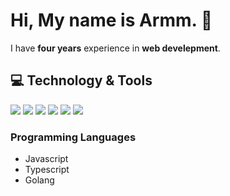 
# Hi, My name is Armm. 🐻

I have **four years** experience in **web develepment**.

## 💻 Technology & Tools
![](https://img.shields.io/badge/OS-MacOS-informational?style=flat-square&logo=Apple&color=f8f8f8)
![](https://img.shields.io/badge/Code-JS-informational?style=flat-square&logo=Javascript&logoColor=F7DF1E&color=F7DF1E)
![](https://img.shields.io/badge/Code-TS-informational?style=flat-square&logo=Typescript&logoColor=#007acc&color=#007acc)
![](https://img.shields.io/badge/Frontend-React-informational?style=flat-square&logo=react&logoColor=61DAFB&color=61DAFB)
![](https://img.shields.io/badge/Frontend-Redux-informational?style=flat-square&logo=redux&logoColor=764ABC&color=764ABC)
![](https://img.shields.io/badge/Editor-VSC-informational?style=flat-square&color=007ACC)


### Programming Languages

- Javascript
- Typescript
- Golang

<!--
**armspkt/armspkt** is a ✨ _special_ ✨ repository because its `README.md` (this file) appears on your GitHub profile.

Here are some ideas to get you started:

- 🔭 I’m currently working on ...
- 🌱 I’m currently learning ...
- 👯 I’m looking to collaborate on ...
- 🤔 I’m looking for help with ...
- 💬 Ask me about ...
- 📫 How to reach me: ...
- 😄 Pronouns: ...
- ⚡ Fun fact: ...
-->
